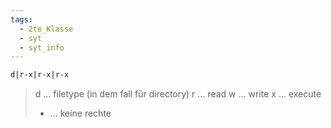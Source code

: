 ```yaml
---
tags:
  - 2te_Klasse
  - syt
  - syt_info
---
```

```sh
d|r-x|r-x|r-x
```

> d ... filetype (in dem fall für directory)
> r ... read 
> w ... write 
> x ... execute 
> - ... keine rechte
> 